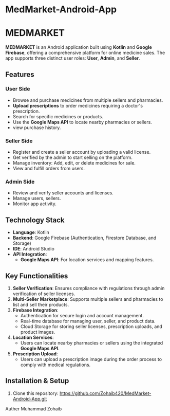 # MedMarket-Android-App
# MEDMARKET

**MEDMARKET** is an Android application built using **Kotlin** and **Google Firebase**, offering a comprehensive platform for online medicine sales. The app supports three distinct user roles: **User**, **Admin**, and **Seller**.

## Features

### User Side
- Browse and purchase medicines from multiple sellers and pharmacies.
- **Upload prescriptions** to order medicines requiring a doctor's prescription.
- Search for specific medicines or products.
- Use the **Google Maps API** to locate nearby pharmacies or sellers.
- view purchase history.

### Seller Side
- Register and create a seller account by uploading a valid license.
- Get verified by the admin to start selling on the platform.
- Manage inventory: Add, edit, or delete medicines for sale.
- View and fulfill orders from users.

### Admin Side
- Review and verify seller accounts and licenses.
- Manage users, sellers.
- Monitor app activity.

## Technology Stack
- **Language**: Kotlin
- **Backend**: Google Firebase (Authentication, Firestore Database, and Storage)
- **IDE**: Android Studio
- **API Integration**:
  - **Google Maps API**: For location services and mapping features.

## Key Functionalities
1. **Seller Verification**: Ensures compliance with regulations through admin verification of seller licenses.
2. **Multi-Seller Marketplace**: Supports multiple sellers and pharmacies to list and sell their products.
3. **Firebase Integration**:
   - Authentication for secure login and account management.
   - Real-time database for managing user, seller, and product data.
   - Cloud Storage for storing seller licenses, prescription uploads, and product images.
4. **Location Services**:
   - Users can locate nearby pharmacies or sellers using the integrated **Google Maps API**.
5. **Prescription Upload**:
   - Users can upload a prescription image during the order process to comply with medical regulations.

## Installation & Setup
1. Clone this repository:
https://github.com/Zohaib420/MedMarket-Android-App.git

Auther Muhammad Zohaib
